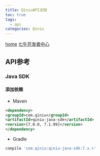 ```yaml
---
title: QiniuAPI文档
toc: true
tags:
  - api
categories: Qiniu
---
```


[home](http://www.qiniu.com/)
[七牛开发者中心](http://developer.qiniu.com/)

## API参考

### Java SDK

#### 添加依赖
- Maven
``` xml
<dependency>
<groupId>com.qiniu</groupId>
<artifactId>qiniu-java-sdk</artifactId>
<version>[7.0.0, 7.1.99]</version>
</dependency>
```
- Gradle
``` groovy
compile 'com.qiniu:qiniu-java-sdk:7.x.+'
```
